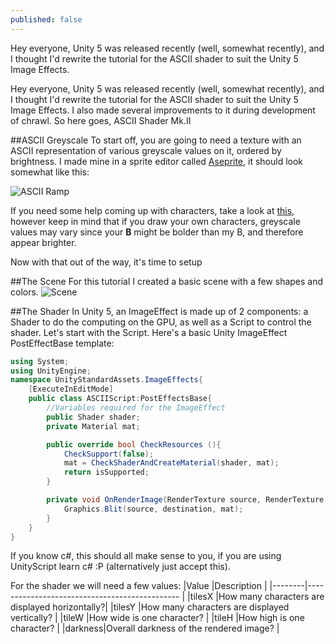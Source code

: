```yaml
---
published: false
---
```



Hey everyone, Unity 5 was released recently (well, somewhat recently), and I thought I'd rewrite the tutorial for the ASCII shader to suit the Unity 5 Image Effects.

<!--excerpt-->

Hey everyone, Unity 5 was released recently (well, somewhat recently), and I thought I'd rewrite the tutorial for the ASCII shader to suit the Unity 5 Image Effects. I also made several improvements to it during development of chrawl. So here goes, ASCII Shader Mk.II

##ASCII Greyscale
To start off, you are going to need a texture with an ASCII representation of various greyscale values on it, ordered by brightness. I made mine in a sprite editor called [Aseprite](http://aseprite.org/), it should look somewhat like this:

![ASCII Ramp](http://imgur.com/a/sDF8S#oIYVhJj)

If you need some help coming up with characters, take a look at [this](http://paulbourke.net/dataformats/asciiart/), however keep in mind that if you draw your own characters, greyscale values may vary since your **B** might be bolder than my B, and therefore appear brighter.

Now with that out of the way, it's time to setup 

##The Scene
For this tutorial I created a basic scene with a few shapes and colors.
![Scene](http://imgur.com/a/sDF8S#kOJy7J4)

##The Shader
In Unity 5, an ImageEffect is made up of 2 components: a Shader to do the computing on the GPU, as well as a Script to control the shader. Let's start with the Script. Here's a basic Unity ImageEffect PostEffectBase template: 
```c#
using System;
using UnityEngine;
namespace UnityStandardAssets.ImageEffects{
	[ExecuteInEditMode]
	public class ASCIIScript:PostEffectsBase{
		//Variables required for the ImageEffect
		public Shader shader;
		private Material mat;

		public override bool CheckResources (){
            CheckSupport(false);
            mat = CheckShaderAndCreateMaterial(shader, mat);
            return isSupported;
        }

		private void OnRenderImage(RenderTexture source, RenderTexture destination){
			Graphics.Blit(source, destination, mat);
		}
	}
}
```
If you know c#, this should all make sense to you, if you are using UnityScript learn c# :P (alternatively just accept this).

For the shader we will need a few values:
|Value   |Description                                    |
|--------|---------------------------------------------- |
|tilesX  |How many characters are displayed horizontally?|
|tilesY  |How many characters are displayed vertically?  |
|tileW   |How wide is one character?                     |
|tileH   |How high is one character?                     |
|darkness|Overall darkness of the rendered image?        |

